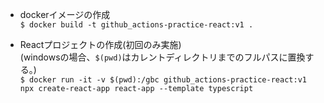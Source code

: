 - dockerイメージの作成  
`$ docker build -t github_actions-practice-react:v1 .`

- Reactプロジェクトの作成(初回のみ実施)  
  (windowsの場合、`$(pwd)`はカレントディレクトリまでのフルパスに置換する。)  
`$ docker run -it -v $(pwd):/gbc github_actions-practice-react:v1 npx create-react-app react-app --template typescript`
